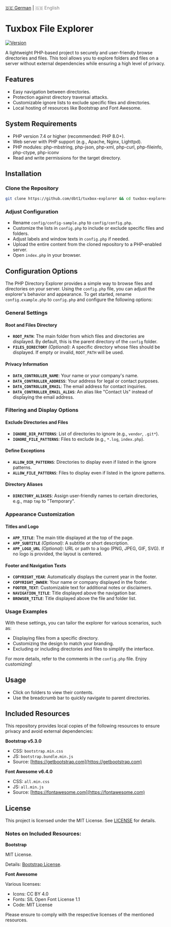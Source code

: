 <!-- LANGUAGE_LINKS_START -->
[🇩🇪 German](README_de.md) | <span style="color: grey;">🇬🇧 English</span>
<!-- LANGUAGE_LINKS_END -->

# Tuxbox File Explorer

[![Version](https://img.shields.io/badge/version-0.1.17-blue.svg)](https://github.com/dbt1/tuxbox-explorer)

A lightweight PHP-based project to securely and user-friendly browse directories and files. This tool allows you to explore folders and files on a server without external dependencies while ensuring a high level of privacy.

## Features

- Easy navigation between directories.
- Protection against directory traversal attacks.
- Customizable ignore lists to exclude specific files and directories.
- Local hosting of resources like Bootstrap and Font Awesome.

## System Requirements

- PHP version 7.4 or higher (recommended: PHP 8.0+).
- Web server with PHP support (e.g., Apache, Nginx, Lighttpd).
- PHP modules: php-mbstring, php-json, php-xml, php-curl, php-fileinfo, php-ctype, php-iconv
- Read and write permissions for the target directory.

## Installation

### Clone the Repository

   ```bash
   git clone https://github.com/dbt1/tuxbox-explorer && cd tuxbox-explorer
   ```
### Adjust Configuration

   - Rename `config/config-sample.php` to `config/config.php`.
   - Customize the lists in `config.php` to include or exclude specific files and folders.
   - Adjust labels and window texts in `config.php` if needed.
   - Upload the entire content from the cloned repository to a PHP-enabled server.
   - Open `index.php` in your browser.

## Configuration Options

The PHP Directory Explorer provides a simple way to browse files and directories on your server. Using the `config.php` file, you can adjust the explorer's behavior and appearance. To get started, rename `config.example.php` to `config.php` and configure the following options:

### General Settings

#### Root and Files Directory
- **`ROOT_PATH`**: The main folder from which files and directories are displayed. By default, this is the parent directory of the `config` folder.
- **`FILES_DIRECTORY`** *(Optional)*: A specific directory whose files should be displayed. If empty or invalid, `ROOT_PATH` will be used.

#### Privacy Information
- **`DATA_CONTROLLER_NAME`**: Your name or your company's name.
- **`DATA_CONTROLLER_ADDRESS`**: Your address for legal or contact purposes.
- **`DATA_CONTROLLER_EMAIL`**: The email address for contact inquiries.
- **`DATA_CONTROLLER_EMAIL_ALIAS`**: An alias like "Contact Us" instead of displaying the email address.

### Filtering and Display Options

#### Exclude Directories and Files
- **`IGNORE_DIR_PATTERNS`**: List of directories to ignore (e.g., `vendor`, `.git*`).
- **`IGNORE_FILE_PATTERNS`**: Files to exclude (e.g., `*.log`, `index.php`).

#### Define Exceptions
- **`ALLOW_DIR_PATTERNS`**: Directories to display even if listed in the ignore patterns.
- **`ALLOW_FILE_PATTERNS`**: Files to display even if listed in the ignore patterns.

#### Directory Aliases
- **`DIRECTORY_ALIASES`**: Assign user-friendly names to certain directories, e.g., map `tmp` to "Temporary".

### Appearance Customization

#### Titles and Logo
- **`APP_TITLE`**: The main title displayed at the top of the page.
- **`APP_SUBTITLE`** *(Optional)*: A subtitle or short description.
- **`APP_LOGO_URL`** *(Optional)*: URL or path to a logo (PNG, JPEG, GIF, SVG). If no logo is provided, the layout is centered.

#### Footer and Navigation Texts
- **`COPYRIGHT_YEAR`**: Automatically displays the current year in the footer.
- **`COPYRIGHT_OWNER`**: Your name or company displayed in the footer.
- **`FOOTER_TEXT`**: Customizable text for additional notes or disclaimers.
- **`NAVIGATION_TITLE`**: Title displayed above the navigation bar.
- **`BROWSER_TITLE`**: Title displayed above the file and folder list.

### Usage Examples

With these settings, you can tailor the explorer for various scenarios, such as:
- Displaying files from a specific directory.
- Customizing the design to match your branding.
- Excluding or including directories and files to simplify the interface.

For more details, refer to the comments in the `config.php` file. Enjoy customizing!

## Usage

- Click on folders to view their contents.
- Use the breadcrumb bar to quickly navigate to parent directories.

## Included Resources

This repository provides local copies of the following resources to ensure privacy and avoid external dependencies:

**Bootstrap v5.3.0**

  - CSS: `bootstrap.min.css`
  - JS: `bootstrap.bundle.min.js`
  - Source: [https://getbootstrap.com](https://getbootstrap.com)

**Font Awesome v6.4.0**

  - CSS: `all.min.css`
  - JS: `all.min.js`
  - Source: [https://fontawesome.com](https://fontawesome.com)

## License

This project is licensed under the MIT License. See [LICENSE](./LICENSE) for details.

### Notes on Included Resources:

**Bootstrap**

MIT License.

Details: [Bootstrap License](https://github.com/twbs/bootstrap/blob/main/LICENSE).

**Font Awesome**

Various licenses:

  - Icons: CC BY 4.0
  - Fonts: SIL Open Font License 1.1
  - Code: MIT License

Please ensure to comply with the respective licenses of the mentioned resources.


